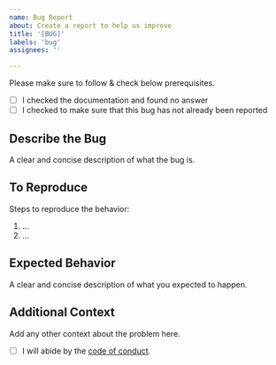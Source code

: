 ```yaml
---
name: Bug Report
about: Create a report to help us improve
title: '[BUG]'
labels: 'bug'
assignees: ''

---
```


Please make sure to follow & check below prerequisites.

- [ ] I checked the documentation and found no answer
- [ ] I checked to make sure that this bug has not already been reported

## Describe the Bug
A clear and concise description of what the bug is.

## To Reproduce
Steps to reproduce the behavior:
1. ...
2. ...

## Expected Behavior
A clear and concise description of what you expected to happen.

## Additional Context
Add any other context about the problem here.

- [ ] I will abide by the [code of conduct](https://github.com/bhavik2936/speed-reader/blob/main/.github/CODE_OF_CONDUCT.md).
